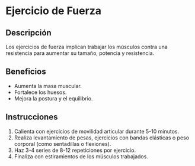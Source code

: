 # Ejercicio de Fuerza

## Descripción
Los ejercicios de fuerza implican trabajar los músculos contra una resistencia para aumentar su tamaño, potencia y resistencia.

## Beneficios
- Aumenta la masa muscular.
- Fortalece los huesos.
- Mejora la postura y el equilibrio.

## Instrucciones
1. Calienta con ejercicios de movilidad articular durante 5-10 minutos.
2. Realiza levantamiento de pesas, ejercicios con bandas elásticas o peso corporal (como sentadillas o flexiones).
3. Haz 3-4 series de 8-12 repeticiones por ejercicio.
4. Finaliza con estiramientos de los músculos trabajados.